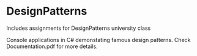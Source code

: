 # DesignPatterns
Includes assignments for DesignPatterns university class

Console applications in C# demonstating famous design patterns. Check Documentation.pdf for more details.
